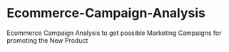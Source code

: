 # Ecommerce-Campaign-Analysis
Ecommerce Campaign Analysis to get possible Marketing Campaigns for promoting the New Product

